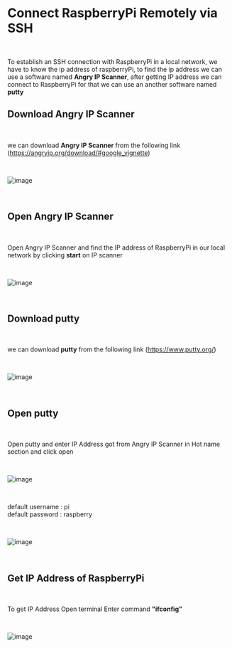 # Connect RaspberryPi Remotely via SSH

<br>

To establish an SSH connection with RaspberryPi in a local network, we have to know the ip address of raspberryPi, to find the ip address we can use a software named **Angry IP Scanner**, after getting IP address we can connect to RaspberryPi for that we can use an another software named **putty**

## Download Angry IP Scanner

<br>

we can download **Angry IP Scanner** from the following link (https://angryip.org/download/#google_vignette)

<br>

![image](https://user-images.githubusercontent.com/109785046/188049732-99270696-8695-45cb-9334-22a613baecc0.png)

<br>

## Open Angry IP Scanner

<br>

Open Angry IP Scanner and find the IP address of RaspberryPi in our local network by clicking **start** on IP scanner

<br>

![image](https://user-images.githubusercontent.com/109785046/188049100-7e9a93c7-4f39-44d8-a9d9-afcb90217619.png)

<br>

## Download putty

<br>

we can download **putty** from the following link (https://www.putty.org/)

<br>

![image](https://user-images.githubusercontent.com/109785046/188053822-1404e4f9-8adb-4f12-a42f-6322566060ae.png)

<br>

## Open putty

<br>

Open putty and enter IP Address got from Angry IP Scanner in Hot name section and click open


<br>

![image](https://user-images.githubusercontent.com/109785046/188056709-18a51324-e63c-4703-aa89-45518dfb461b.png)

<br>

default username : pi<br>
default password : raspberry

<br>

![image](https://user-images.githubusercontent.com/109785046/188081445-a9544db5-1345-4b2e-8913-628de0cfdcab.png)

<br>

## Get IP Address of RaspberryPi

<br>

To get IP Address Open terminal Enter command **"ifconfig"**


<br>

![image](https://user-images.githubusercontent.com/109785046/188083750-2ddd1b14-c823-4ad1-b4e8-63eadfe0547e.png)


<br>







